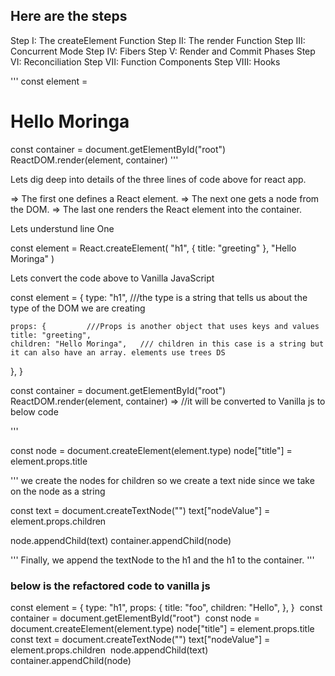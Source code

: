 ## Here are the steps

Step I: The createElement Function
Step II: The render Function
Step III: Concurrent Mode
Step IV: Fibers
Step V: Render and Commit Phases
Step VI: Reconciliation
Step VII: Function Components
Step VIII: Hooks



''' 
const element = <h1 title="greeting">Hello Moringa</h1>
const container = document.getElementById("root")
ReactDOM.render(element, container)
'''


Lets dig deep into details of the three lines of code above for react app.

=> The first one defines a React element. 
=> The next one gets a node from the DOM. 
=> The last one renders the React element into the container.


Lets understund line One

const element = React.createElement(
    "h1",
    { title: "greeting" },
    "Hello Moringa"
)
<!-- 
React.createElement creates an object from its arguments.
 So we can safely replace the function call with its output. 
-->

Lets convert the code above to Vanilla JavaScript

const element = {
    type: "h1",       ///the type is a string that tells us about the type of the DOM we are creating

    props: {         ///Props is another object that uses keys and values 
    title: "greeting",
    children: "Hello Moringa",   /// children in this case is a string but it can also have an array. elements use trees DS
  },
}



const container = document.getElementById("root")
ReactDOM.render(element, container) => //it will be converted to Vanilla js to below code

'''

const node = document.createElement(element.type)
node["title"] = element.props.title

'''
we create the nodes for children so we create a text nide since we take on the node as a string 

const text = document.createTextNode("")
text["nodeValue"] = element.props.children


node.appendChild(text)
container.appendChild(node)

'''
Finally, we append the textNode to the h1 and the h1 to the container.
'''

### below is the refactored code to vanilla js

const element = {
  type: "h1",
  props: {
    title: "foo",
    children: "Hello",
  },
}
​
const container = document.getElementById("root")
​
const node = document.createElement(element.type)
node["title"] = element.props.title
​
const text = document.createTextNode("")
text["nodeValue"] = element.props.children
​
node.appendChild(text)
container.appendChild(node)

